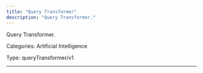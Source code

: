 ```yaml
---
title: "Query Transformer"
description: "Query Transformer."
---
```


Query Transformer.


Categories: Artificial Intelligence


Type: queryTransformer/v1

<hr />






